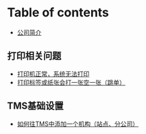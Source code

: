 # Table of contents

* [公司简介](README.md)

## 打印相关问题

* [打印机正常，系统无法打印](da-yin-xiang-guan-wen-ti/da-yin-yu-dao-wen-ti.md)
* [打印标签或纸张会打一张空一张（跳单）](da-yin-xiang-guan-wen-ti/da-yin-biao-qian-huo-zhi-zhang-hui-da-yi-zhang-kong-yi-zhang-tiao-dan.md)

## TMS基础设置

* [如何往TMS中添加一个机构（站点、分公司）](tms-ji-chu-she-zhi/ru-he-wang-tms-zhong-tian-jia-yi-ge-ji-gou-zhan-dian-fen-gong-si.md)

